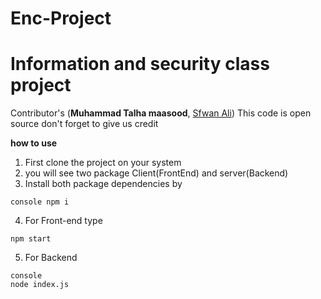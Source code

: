 # Enc-Project
# Information and security class project
Contributor's (**Muhammad Talha maasood**, [Sfwan Ali](https://github.com/Sfwanali13408))
This code is open source don't forget to give us credit

**how to use**
1. First clone the project on your system 
2. you will see two package Client(FrontEnd) and server(Backend)
3. Install both package dependencies by
 ```
 console npm i
 ```
4. For Front-end type 
```console 
npm start
```  
5. For Backend 
```
console 
node index.js
```
